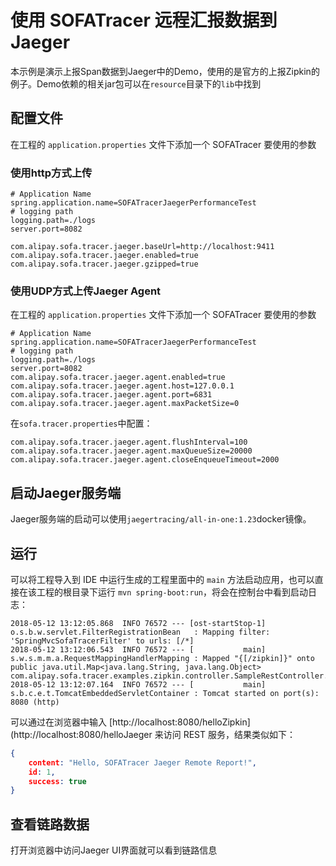 # 使用 SOFATracer 远程汇报数据到Jaeger

本示例是演示上报Span数据到Jaeger中的Demo，使用的是官方的上报Zipkin的例子。Demo依赖的相关jar包可以在`resource`目录下的`lib`中找到



## 配置文件

在工程的 `application.properties` 文件下添加一个 SOFATracer 要使用的参数

### 使用http方式上传

```properties
# Application Name
spring.application.name=SOFATracerJaegerPerformanceTest
# logging path
logging.path=./logs
server.port=8082

com.alipay.sofa.tracer.jaeger.baseUrl=http://localhost:9411
com.alipay.sofa.tracer.jaeger.enabled=true
com.alipay.sofa.tracer.jaeger.gzipped=true
```

### 使用UDP方式上传Jaeger Agent

在工程的 `application.properties` 文件下添加一个 SOFATracer 要使用的参数

```properties
# Application Name
spring.application.name=SOFATracerJaegerPerformanceTest
# logging path
logging.path=./logs
server.port=8082
com.alipay.sofa.tracer.jaeger.agent.enabled=true
com.alipay.sofa.tracer.jaeger.agent.host=127.0.0.1
com.alipay.sofa.tracer.jaeger.agent.port=6831
com.alipay.sofa.tracer.jaeger.agent.maxPacketSize=0
```

在`sofa.tracer.properties`中配置：

```properties
com.alipay.sofa.tracer.jaeger.agent.flushInterval=100
com.alipay.sofa.tracer.jaeger.agent.maxQueueSize=20000
com.alipay.sofa.tracer.jaeger.agent.closeEnqueueTimeout=2000
```



## 启动Jaeger服务端

Jaeger服务端的启动可以使用`jaegertracing/all-in-one:1.23`docker镜像。

## 运行

可以将工程导入到 IDE 中运行生成的工程里面中的 `main` 方法启动应用，也可以直接在该工程的根目录下运行 `mvn spring-boot:run`，将会在控制台中看到启动日志：

```
2018-05-12 13:12:05.868  INFO 76572 --- [ost-startStop-1] o.s.b.w.servlet.FilterRegistrationBean   : Mapping filter: 'SpringMvcSofaTracerFilter' to urls: [/*]
2018-05-12 13:12:06.543  INFO 76572 --- [           main] s.w.s.m.m.a.RequestMappingHandlerMapping : Mapped "{[/zipkin]}" onto public java.util.Map<java.lang.String, java.lang.Object> com.alipay.sofa.tracer.examples.zipkin.controller.SampleRestController.zipkin(java.lang.String)
2018-05-12 13:12:07.164  INFO 76572 --- [           main] s.b.c.e.t.TomcatEmbeddedServletContainer : Tomcat started on port(s): 8080 (http)
```

可以通过在浏览器中输入 [http://localhost:8080/helloZipkin](http://localhost:8080/helloJaeger 来访问 REST 服务，结果类似如下：

```json
{
	content: "Hello, SOFATracer Jaeger Remote Report!",
	id: 1,
	success: true
}
```

##  查看链路数据

打开浏览器中访问Jaeger UI界面就可以看到链路信息

